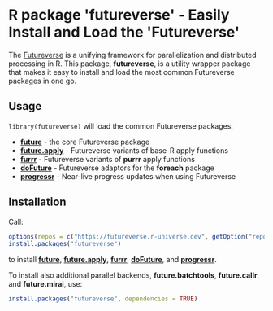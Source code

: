 # R package 'futureverse' - Easily Install and Load the 'Futureverse'

The [Futureverse] is a unifying framework for parallelization and
distributed processing in R. This package, **futureverse**, is a
utility wrapper package that makes it easy to install and load the
most common Futureverse packages in one go.


## Usage

`library(futureverse)` will load the common Futureverse packages:


* **[future]** - the core Futureverse package
* **[future.apply]** - Futureverse variants of base-R apply functions
* **[furrr]** - Futureverse variants of **purrr** apply functions
* **[doFuture]** - Futureverse adaptors for the **foreach** package
* **[progressr]** - Near-live progress updates when using Futureverse


## Installation

Call:

```r
options(repos = c("https://futureverse.r-universe.dev", getOption("repos")))
install.packages("futureverse")
```

to install **[future]**, **[future.apply]**, **[furrr]**,
**[doFuture]**, and **[progressr]**.

To install also additional parallel backends, **future.batchtools**,
**future.callr**, and **future.mirai**, use:

```r
install.packages("futureverse", dependencies = TRUE)
```

[Futureverse]: https://www.futureverse.org
[future]: https://future.futureverse.org
[future.batchtools]: https://future.batchtools.futureverse.org
[future.callr]: https://future.callr.futureverse.org
[future.mirai]: https://future.mirai.futureverse.org
[future.apply]: https://future.apply.futureverse.org
[furrr]: https://furrr.futureverse.org
[doFuture]: https://doFuture.futureverse.org
[progressr]: https://progressr.futureverse.org
